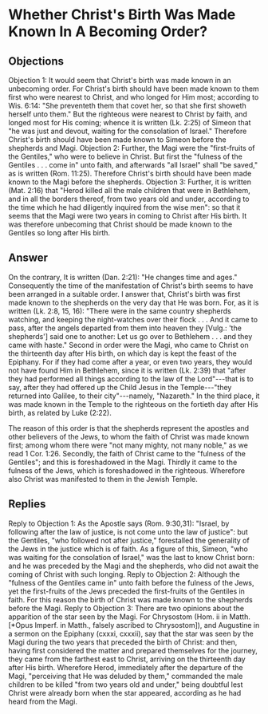 # Whether Christ's Birth Was Made Known In A Becoming Order?
## Objections
Objection 1: It would seem that Christ's birth was made known in an unbecoming order. For Christ's birth should have been made known to them first who were nearest to Christ, and who longed for Him most; according to Wis. 6:14: "She preventeth them that covet her, so that she first showeth herself unto them." But the righteous were nearest to Christ by faith, and longed most for His coming; whence it is written (Lk. 2:25) of Simeon that "he was just and devout, waiting for the consolation of Israel." Therefore Christ's birth should have been made known to Simeon before the shepherds and Magi.
Objection 2: Further, the Magi were the "first-fruits of the Gentiles," who were to believe in Christ. But first the "fulness of the Gentiles . . . come in" unto faith, and afterwards "all Israel" shall "be saved," as is written (Rom. 11:25). Therefore Christ's birth should have been made known to the Magi before the shepherds.
Objection 3: Further, it is written (Mat. 2:16) that "Herod killed all the male children that were in Bethlehem, and in all the borders thereof, from two years old and under, according to the time which he had diligently inquired from the wise men": so that it seems that the Magi were two years in coming to Christ after His birth. It was therefore unbecoming that Christ should be made known to the Gentiles so long after His birth.
## Answer
On the contrary, It is written (Dan. 2:21): "He changes time and ages." Consequently the time of the manifestation of Christ's birth seems to have been arranged in a suitable order.
I answer that, Christ's birth was first made known to the shepherds on the very day that He was born. For, as it is written (Lk. 2:8, 15, 16): "There were in the same country shepherds watching, and keeping the night-watches over their flock . . . And it came to pass, after the angels departed from them into heaven they [Vulg.: 'the shepherds'] said one to another: Let us go over to Bethlehem . . . and they came with haste." Second in order were the Magi, who came to Christ on the thirteenth day after His birth, on which day is kept the feast of the Epiphany. For if they had come after a year, or even two years, they would not have found Him in Bethlehem, since it is written (Lk. 2:39) that "after they had performed all things according to the law of the Lord"---that is to say, after they had offered up the Child Jesus in the Temple---"they returned into Galilee, to their city"---namely, "Nazareth." In the third place, it was made known in the Temple to the righteous on the fortieth day after His birth, as related by Luke (2:22).

The reason of this order is that the shepherds represent the apostles and other believers of the Jews, to whom the faith of Christ was made known first; among whom there were "not many mighty, not many noble," as we read 1 Cor. 1:26. Secondly, the faith of Christ came to the "fulness of the Gentiles"; and this is foreshadowed in the Magi. Thirdly it came to the fulness of the Jews, which is foreshadowed in the righteous. Wherefore also Christ was manifested to them in the Jewish Temple.
## Replies
Reply to Objection 1: As the Apostle says (Rom. 9:30,31): "Israel, by following after the law of justice, is not come unto the law of justice": but the Gentiles, "who followed not after justice," forestalled the generality of the Jews in the justice which is of faith. As a figure of this, Simeon, "who was waiting for the consolation of Israel," was the last to know Christ born: and he was preceded by the Magi and the shepherds, who did not await the coming of Christ with such longing.
Reply to Objection 2: Although the "fulness of the Gentiles came in" unto faith before the fulness of the Jews, yet the first-fruits of the Jews preceded the first-fruits of the Gentiles in faith. For this reason the birth of Christ was made known to the shepherds before the Magi.
Reply to Objection 3: There are two opinions about the apparition of the star seen by the Magi. For Chrysostom (Hom. ii in Matth. [*Opus Imperf. in Matth., falsely ascribed to Chrysostom]), and Augustine in a sermon on the Epiphany (cxxxi, cxxxii), say that the star was seen by the Magi during the two years that preceded the birth of Christ: and then, having first considered the matter and prepared themselves for the journey, they came from the farthest east to Christ, arriving on the thirteenth day after His birth. Wherefore Herod, immediately after the departure of the Magi, "perceiving that He was deluded by them," commanded the male children to be killed "from two years old and under," being doubtful lest Christ were already born when the star appeared, according as he had heard from the Magi.